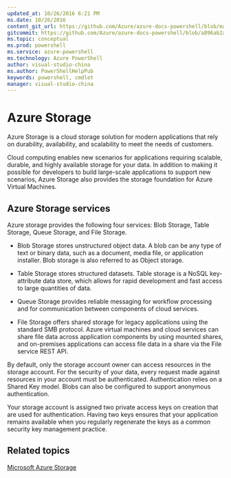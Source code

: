 ```yaml
---
updated_at: 10/26/2016 6:21 PM
ms.date: 10/26/2016
content_git_url: https://github.com/Azure/azure-docs-powershell/blob/master/azureps-cmdlets-docs/Storage/index.md
gitcommit: https://github.com/Azure/azure-docs-powershell/blob/a896ab2aa20a89d2f14b54e8898f895358a71f04/azureps-cmdlets-docs/Storage/index.md
ms.topic: conceptual
ms.prod: powershell
ms.service: azure-powershell
ms.technology: Azure PowerShell
author: visual-studio-china
ms.author: PowerShellHelpPub
keywords: powershell, cmdlet
manager: visual-studio-china
---
```

# Azure Storage

Azure Storage is a cloud storage solution for modern applications that rely on durability, availability, and scalability to meet the needs of customers.

Cloud computing enables new scenarios for applications requiring scalable, durable, and highly available storage for your data.
In addition to making it possible for developers to build large-scale applications to support new scenarios, Azure Storage also provides the storage foundation for Azure Virtual Machines.

## Azure Storage services

Azure storage provides the following four services: Blob Storage, Table Storage, Queue Storage, and File Storage.

* Blob Storage stores unstructured object data.
A blob can be any type of text or binary data, such as a document, media file, or application installer.
Blob storage is also referred to as Object storage.

* Table Storage stores structured datasets.
Table storage is a NoSQL key-attribute data store, which allows for rapid development and fast access to large quantities of data.

* Queue Storage provides reliable messaging for workflow processing and for communication between components of cloud services.

* File Storage offers shared storage for legacy applications using the standard SMB protocol.
Azure virtual machines and cloud services can share file data across application components by using mounted shares, and on-premises applications can access file data in a share via the File service REST API.

By default, only the storage account owner can access resources in the storage account.
For the security of your data, every request made against resources in your account must be authenticated.
Authentication relies on a Shared Key model.
Blobs can also be configured to support anonymous authentication.

Your storage account is assigned two private access keys on creation that are used for authentication.
Having two keys ensures that your application remains available when you regularly regenerate the keys as a common security key management practice.

## Related topics

[Microsoft Azure Storage](https://azure.microsoft.com/en-us/services/storage/)
